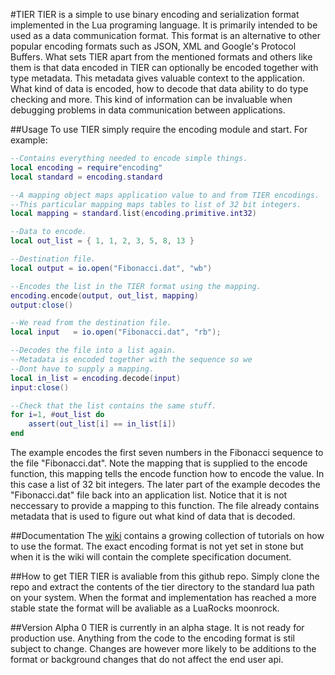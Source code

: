 #TIER
TIER is a simple to use binary encoding and serialization format implemented in the Lua programing language. It is primarily intended to be used as a data communication format. This format is an alternative to other popular encoding formats such as JSON, XML and Google's Protocol Buffers. What sets TIER apart from the mentioned formats and others like them is that data encoded in TIER can optionally be encoded together with type metadata. This metadata gives valuable context to the application. What kind of data is encoded, how to decode that data ability to do type checking and more. This kind of information can be invaluable when debugging problems in data communication between applications. 

##Usage
To use TIER simply require the encoding module and start. For example:
```lua
--Contains everything needed to encode simple things.
local encoding = require"encoding"
local standard = encoding.standard

--A mapping object maps application value to and from TIER encodings.
--This particular mapping maps tables to list of 32 bit integers. 
local mapping = standard.list(encoding.primitive.int32)

--Data to encode.
local out_list = { 1, 1, 2, 3, 5, 8, 13 } 

--Destination file. 
local output = io.open("Fibonacci.dat", "wb")

--Encodes the list in the TIER format using the mapping. 
encoding.encode(output, out_list, mapping)
output:close()

--We read from the destination file. 
local input   = io.open("Fibonacci.dat", "rb");

--Decodes the file into a list again.
--Metadata is encoded together with the sequence so we 
--Dont have to supply a mapping.
local in_list = encoding.decode(input)
input:close()

--Check that the list contains the same stuff.
for i=1, #out_list do
	assert(out_list[i] == in_list[i])
end
```
The example encodes the first seven numbers in the Fibonacci sequence to the file "Fibonacci.dat".
Note the mapping that is supplied to the encode function, this mapping tells the encode function how 
to encode the value. In this case a list of 32 bit integers. The later part of the example decodes the 
"Fibonacci.dat" file back into an application list. Notice that it is not neccessary to provide a mapping 
to this function. The file already contains metadata that is used to figure out what kind of data that is decoded. 

##Documentation
The [wiki](https://github.com/TheFlyingFiddle/GSOC-binformat/wiki) contains a growing collection of tutorials 
on how to use the format. The exact encoding format is not yet set in stone but when it is the wiki will contain the
complete specification document. 

##How to get TIER
TIER is avaliable from this github repo. Simply clone the repo and extract the contents of the tier directory
to the standard lua path on your system. When the format and implementation has reached a more stable state
the format will be avaliable as a LuaRocks moonrock. 

##Version Alpha 0
TIER is currently in an alpha stage. It is not ready for production use. Anything from the code to the 
encoding format is stil subject to change. Changes are however more likely to be additions to the 
format or background changes that do not affect the end user api.
